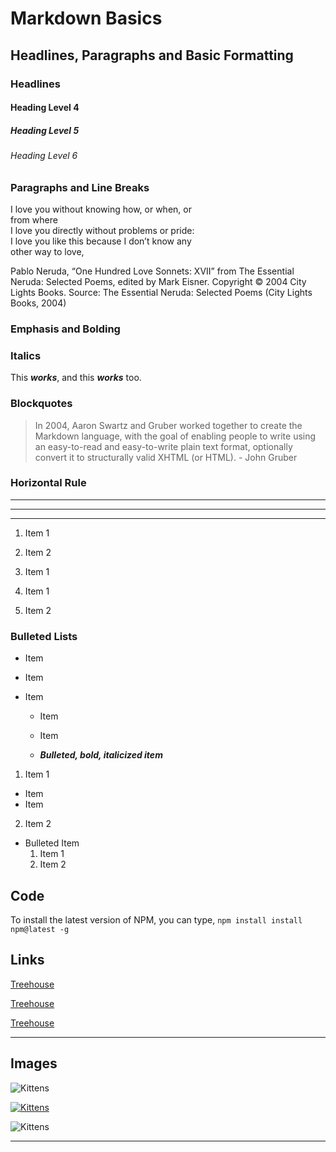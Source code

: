 # Markdown Basics

## Headlines, Paragraphs and Basic Formatting

### Headlines

#### Heading Level 4
##### Heading Level 5
###### Heading Level 6

### Paragraphs and Line Breaks





I love you without knowing how, or when, or   
from where  
I love you directly without problems or pride:  
I love you like this because I don’t know any  
other way to love,

Pablo Neruda, “One Hundred Love Sonnets: XVII” from The Essential Neruda: Selected Poems, edited by Mark Eisner. Copyright © 2004 City Lights Books.
Source: The Essential Neruda: Selected Poems (City Lights Books, 2004)

### Emphasis and Bolding

### Italics


This ***works***, and this ___works___ too.

### Blockquotes
>In 2004, Aaron Swartz and Gruber worked together to create the Markdown language, with the goal of enabling
people to write using an easy-to-read and easy-to-write plain text format, optionally convert it to structurally valid XHTML (or HTML). - John Gruber







### Horizontal Rule

---

___

***


1. Item 1
2. Item 2


1. Item 1
  1. Item 1
  2. Item 2


### Bulleted Lists

* Item
* Item


* Item
  * Item
  * Item

  * ***Bulleted, bold, italicized item***

1. Item 1
  * Item
  * Item
2. Item 2
  * Bulleted Item
    1. Item 1
    2. Item 2





## Code



To install the latest version of NPM, you can type, `npm install install npm@latest -g`



## Links

[Treehouse](https://teamtreehouse.com)

[Treehouse](https://teamtreehouse.com "Link to Treehouse")

[Treehouse][1]


[1]: https://teamtreehouse.com "Reference Link to Treehouse"


---

## Images

![Kittens](https://placekitten.com/250/400)

[![Kittens](https://placekitten.com/300/400)](https://placekitten.com/)

![Kittens](https://placekitten.com/350/400 "CuriousKitten")

---
